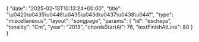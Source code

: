 {
    "date": "2025-02-13T10:13:24+00:00",
    "title": "\u0420\u0435\u0446\u0435\u043d\u0437\u0438\u044f",
    "type": "miscellaneous",
    "layout": "songpage",
    "params": {
        "id": "escheya",
        "tonality": "Cm",
        "year": "2015",
        "chordsStartAt": 76,
        "textFinishAtLine": 80
    }
}